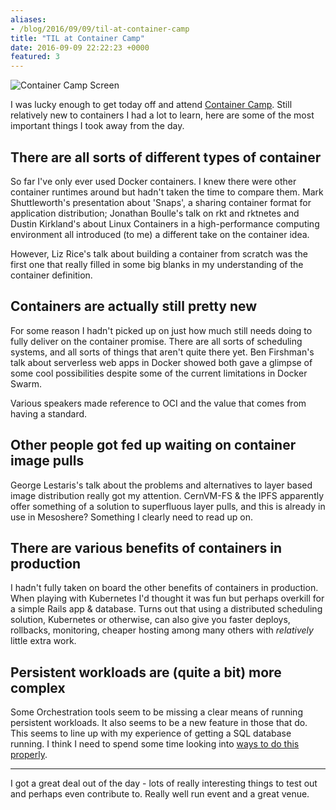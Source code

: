 ```yaml
---
aliases:
- /blog/2016/09/09/til-at-container-camp
title: "TIL at Container Camp"
date: 2016-09-09 22:22:23 +0000
featured: 3
---
```


![Container Camp
Screen](/posts/2016-09-09-til-at-container-camp/container_camp_screen.jpg)

I was lucky enough to get today off and attend [Container
Camp](https://container.camp/uk/2016/schedule). Still relatively new to
containers I had a lot to learn, here are some of the most important things I
took away from the day.

## There are all sorts of different types of container

So far I've only ever used Docker containers. I knew there were other container
runtimes around but hadn't taken the time to compare them. Mark Shuttleworth's
presentation about 'Snaps', a sharing container format for application
distribution; Jonathan Boulle's talk on rkt and rktnetes and Dustin Kirkland's
about Linux Containers in a high-performance computing environment all
introduced (to me) a different take on the container idea.

However, Liz Rice's talk about building a container from scratch was the first
one that really filled in some big blanks in my understanding of the container
definition.

## Containers are actually still pretty new

For some reason I hadn't picked up on just how much still needs doing to fully
deliver on the container promise. There are all sorts of scheduling systems, and
all sorts of things that aren't quite there yet. Ben Firshman's talk about
serverless web apps in Docker showed both gave a glimpse of some cool
possibilities despite some of the current limitations in Docker Swarm.

Various speakers made reference to OCI and the value that comes from having a
standard.

## Other people got fed up waiting on container image pulls

George Lestaris's talk about the problems and alternatives to layer based image
distribution really got my attention. CernVM-FS & the IPFS apparently offer
something of a solution to superfluous layer pulls, and this is already in use
in Mesoshere? Something I clearly need to read up on.

## There are various benefits of containers in production

I hadn't fully taken on board the other benefits of containers in production.
When playing with Kubernetes I'd thought it was fun but perhaps overkill for a
simple Rails app & database. Turns out that using a distributed scheduling
solution, Kubernetes or otherwise, can also give you faster deploys, rollbacks,
monitoring, cheaper hosting among many others with _relatively_ little extra
work.

## Persistent workloads are (quite a bit) more complex

Some Orchestration tools seem to be missing a clear means of running persistent
workloads. It also seems to be a new feature in those that do. This seems to
line up with my experience of getting a SQL database running. I think I need to
spend some time looking into [ways to do this
properly](https://github.com/helm/charts/tree/master/stable/postgresql).

***

I got a great deal out of the day - lots of really interesting things to test
out and perhaps even contribute to. Really well run event and a great venue.
